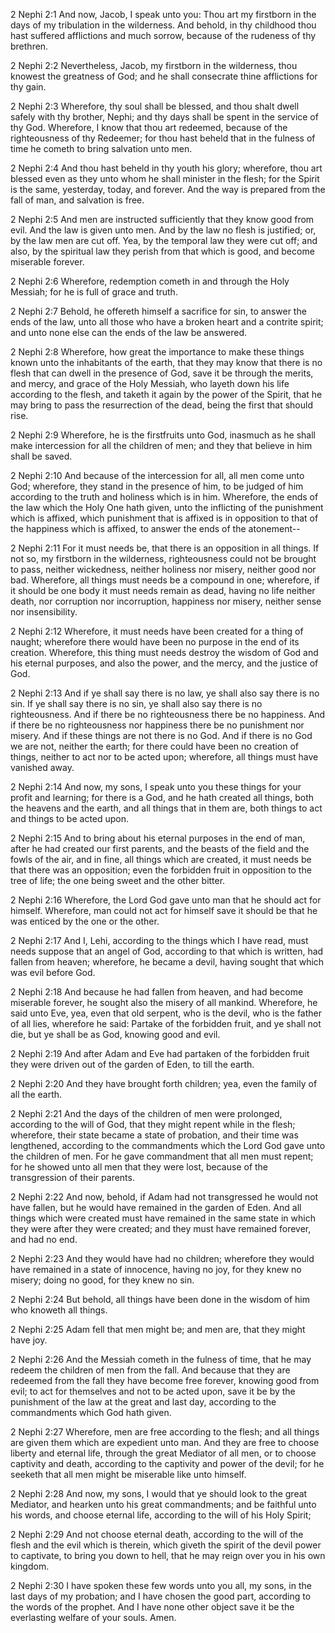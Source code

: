2 Nephi 2:1 And now, Jacob, I speak unto you: Thou art my firstborn in
the days of my tribulation in the wilderness. And behold, in thy
childhood thou hast suffered afflictions and much sorrow, because of the
rudeness of thy brethren.

2 Nephi 2:2 Nevertheless, Jacob, my firstborn in the wilderness, thou
knowest the greatness of God; and he shall consecrate thine afflictions
for thy gain.

2 Nephi 2:3 Wherefore, thy soul shall be blessed, and thou shalt dwell
safely with thy brother, Nephi; and thy days shall be spent in the
service of thy God. Wherefore, I know that thou art redeemed, because of
the righteousness of thy Redeemer; for thou hast beheld that in the
fulness of time he cometh to bring salvation unto men.

2 Nephi 2:4 And thou hast beheld in thy youth his glory; wherefore, thou
art blessed even as they unto whom he shall minister in the flesh; for
the Spirit is the same, yesterday, today, and forever. And the way is
prepared from the fall of man, and salvation is free.

2 Nephi 2:5 And men are instructed sufficiently that they know good from
evil. And the law is given unto men. And by the law no flesh is
justified; or, by the law men are cut off. Yea, by the temporal law they
were cut off; and also, by the spiritual law they perish from that which
is good, and become miserable forever.

2 Nephi 2:6 Wherefore, redemption cometh in and through the Holy
Messiah; for he is full of grace and truth.

2 Nephi 2:7 Behold, he offereth himself a sacrifice for sin, to answer
the ends of the law, unto all those who have a broken heart and a
contrite spirit; and unto none else can the ends of the law be answered.

2 Nephi 2:8 Wherefore, how great the importance to make these things
known unto the inhabitants of the earth, that they may know that there
is no flesh that can dwell in the presence of God, save it be through
the merits, and mercy, and grace of the Holy Messiah, who layeth down
his life according to the flesh, and taketh it again by the power of the
Spirit, that he may bring to pass the resurrection of the dead, being
the first that should rise.

2 Nephi 2:9 Wherefore, he is the firstfruits unto God, inasmuch as he
shall make intercession for all the children of men; and they that
believe in him shall be saved.

2 Nephi 2:10 And because of the intercession for all, all men come unto
God; wherefore, they stand in the presence of him, to be judged of him
according to the truth and holiness which is in him. Wherefore, the ends
of the law which the Holy One hath given, unto the inflicting of the
punishment which is affixed, which punishment that is affixed is in
opposition to that of the happiness which is affixed, to answer the ends
of the atonement--

2 Nephi 2:11 For it must needs be, that there is an opposition in all
things. If not so, my firstborn in the wilderness, righteousness could
not be brought to pass, neither wickedness, neither holiness nor misery,
neither good nor bad. Wherefore, all things must needs be a compound in
one; wherefore, if it should be one body it must needs remain as dead,
having no life neither death, nor corruption nor incorruption, happiness
nor misery, neither sense nor insensibility.

2 Nephi 2:12 Wherefore, it must needs have been created for a thing of
naught; wherefore there would have been no purpose in the end of its
creation. Wherefore, this thing must needs destroy the wisdom of God and
his eternal purposes, and also the power, and the mercy, and the justice
of God.

2 Nephi 2:13 And if ye shall say there is no law, ye shall also say
there is no sin. If ye shall say there is no sin, ye shall also say
there is no righteousness. And if there be no righteousness there be no
happiness. And if there be no righteousness nor happiness there be no
punishment nor misery. And if these things are not there is no God. And
if there is no God we are not, neither the earth; for there could have
been no creation of things, neither to act nor to be acted upon;
wherefore, all things must have vanished away.

2 Nephi 2:14 And now, my sons, I speak unto you these things for your
profit and learning; for there is a God, and he hath created all things,
both the heavens and the earth, and all things that in them are, both
things to act and things to be acted upon.

2 Nephi 2:15 And to bring about his eternal purposes in the end of man,
after he had created our first parents, and the beasts of the field and
the fowls of the air, and in fine, all things which are created, it must
needs be that there was an opposition; even the forbidden fruit in
opposition to the tree of life; the one being sweet and the other
bitter.

2 Nephi 2:16 Wherefore, the Lord God gave unto man that he should act
for himself. Wherefore, man could not act for himself save it should be
that he was enticed by the one or the other.

2 Nephi 2:17 And I, Lehi, according to the things which I have read,
must needs suppose that an angel of God, according to that which is
written, had fallen from heaven; wherefore, he became a devil, having
sought that which was evil before God.

2 Nephi 2:18 And because he had fallen from heaven, and had become
miserable forever, he sought also the misery of all mankind. Wherefore,
he said unto Eve, yea, even that old serpent, who is the devil, who is
the father of all lies, wherefore he said: Partake of the forbidden
fruit, and ye shall not die, but ye shall be as God, knowing good and
evil.

2 Nephi 2:19 And after Adam and Eve had partaken of the forbidden fruit
they were driven out of the garden of Eden, to till the earth.

2 Nephi 2:20 And they have brought forth children; yea, even the family
of all the earth.

2 Nephi 2:21 And the days of the children of men were prolonged,
according to the will of God, that they might repent while in the flesh;
wherefore, their state became a state of probation, and their time was
lengthened, according to the commandments which the Lord God gave unto
the children of men. For he gave commandment that all men must repent;
for he showed unto all men that they were lost, because of the
transgression of their parents.

2 Nephi 2:22 And now, behold, if Adam had not transgressed he would not
have fallen, but he would have remained in the garden of Eden. And all
things which were created must have remained in the same state in which
they were after they were created; and they must have remained forever,
and had no end.

2 Nephi 2:23 And they would have had no children; wherefore they would
have remained in a state of innocence, having no joy, for they knew no
misery; doing no good, for they knew no sin.

2 Nephi 2:24 But behold, all things have been done in the wisdom of him
who knoweth all things.

2 Nephi 2:25 Adam fell that men might be; and men are, that they might
have joy.

2 Nephi 2:26 And the Messiah cometh in the fulness of time, that he may
redeem the children of men from the fall. And because that they are
redeemed from the fall they have become free forever, knowing good from
evil; to act for themselves and not to be acted upon, save it be by the
punishment of the law at the great and last day, according to the
commandments which God hath given.

2 Nephi 2:27 Wherefore, men are free according to the flesh; and all
things are given them which are expedient unto man. And they are free to
choose liberty and eternal life, through the great Mediator of all men,
or to choose captivity and death, according to the captivity and power
of the devil; for he seeketh that all men might be miserable like unto
himself.

2 Nephi 2:28 And now, my sons, I would that ye should look to the great
Mediator, and hearken unto his great commandments; and be faithful unto
his words, and choose eternal life, according to the will of his Holy
Spirit;

2 Nephi 2:29 And not choose eternal death, according to the will of the
flesh and the evil which is therein, which giveth the spirit of the
devil power to captivate, to bring you down to hell, that he may reign
over you in his own kingdom.

2 Nephi 2:30 I have spoken these few words unto you all, my sons, in the
last days of my probation; and I have chosen the good part, according to
the words of the prophet. And I have none other object save it be the
everlasting welfare of your souls. Amen.
